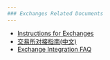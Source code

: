 ```yaml
---
### Exchanges Related Documents
---
```


* [Instructions for Exchanges](https://vsys.readthedocs.io/en/latest/exchanges.html)
* [交易所对接指南(中文)](https://vsys.readthedocs.io/en/latest/exchangescn.html)
* [Exchange Integration FAQ](https://vsys.readthedocs.io/en/latest/FAQ.html)
